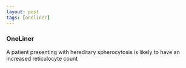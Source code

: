 ```yaml
---
layout: post
tags: [oneliner]
---
```



### OneLiner

A patient presenting with hereditary spherocytosis is likely to have an increased reticulocyte count
